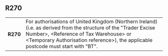 ## R270
<table>
 <tr>
  <th>
   R270
  </th>
  <td>
   For authorisations of United Kingdom (Northern Ireland) (i.e. as derived from the structure of the "Trader Excise Number&gt;, &lt;Reference of Tax Warehouse&gt; or &lt;Temporary Authorisation reference&gt;), the applicable postcode must start with "BT".
  </td>
 </tr>
</table>
